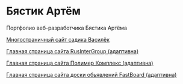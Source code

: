 
# Бястик Артём

Портфолио веб-разработчика Бястика Артёма

[Многостраничный сайт садика Василёк](https://stalker3343.github.io/Vasilyok/ "Василёк")

[Главная страница сайта RusInterGroup (адаптивна)](https://stalker3343.github.io/RusInter%20Group/ "RusInterGroup")

[Главная страница сайта Полимер Комплекс (адаптивна)](https://stalker3343.github.io/PolimerComplex/ "Полимер Комплекс")

[Главная страница сайта доски обьявлений FastBoard (адаптивна)](https://stalker3343.github.io/Board/src/ "FastBoard")


